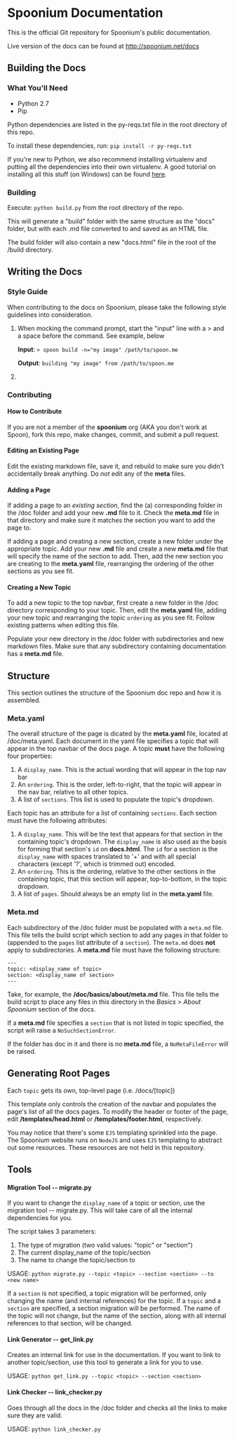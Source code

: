 # Spoonium Documentation

This is the official Git repository for Spoonium's public documentation. 

Live version of the docs can be found at http://spoonium.net/docs

## Building the Docs

### What You'll Need

- Python 2.7
- Pip

Python dependencies are listed in the py-reqs.txt file in the root directory of this repo. 

To install these dependencies, run: 
	`pip install -r py-reqs.txt` 

If you're new to Python, we also recommend installing virtualenv and putting all the dependencies into their own virtualenv. A good tutorial on installing all this stuff (on Windows) can be found [here](http://www.tylerbutler.com/2012/05/how-to-install-python-pip-and-virtualenv-on-windows-with-powershell/). 

### Building

Execute: `python build.py` from the root directory of the repo. 

This will generate a "build" folder with the same structure as the "docs" folder, but with each .md file converted to and saved as an HTML file. 

The build folder will also contain a new "docs.html" file in the root of the /build directory.

## Writing the Docs

### Style Guide

When contributing to the docs on Spoonium, please take the following style guidelines into consideration. 

1. When mocking the command prompt, start the "input" line with a > and a space before the command. See example, below

	**Input**: `> spoon build -n="my image" /path/to/spoon.me`

	**Output**: `building "my image" from /path/to/spoon.me`

2. 

### Contributing 

#### How to Contribute

If you are not a member of the **spoonium** org (AKA you don't work at Spoon), fork this repo, make changes, commit, and submit a pull request. 

#### Editing an Existing Page

Edit the existing markdown file, save it, and rebuild to make sure you didn't accidentally break anything. Do *not* edit any of the **meta** files. 

#### Adding a Page

If adding a page to an *existing section*, find the (a) corresponding folder in the /doc folder and add your new **.md** file to it. Check the **meta.md** file in that directory and make sure it matches the section you want to add the page to. 

If adding a page and creating a new section, create a new folder under the appropriate topic. Add your new **.md** file and create a new **meta.md** file that will specify the name of the section to add. Then, add the new section you are creating to the **meta.yaml** file, rearranging the ordering of the other sections as you see fit. 

#### Creating a New Topic

To add a new topic to the top navbar, first create a new folder in the /doc directory corresponding to your topic. Then, edit the **meta.yaml** file, adding your new topic and rearranging the topic `ordering` as you see fit. Follow existing patterns when editing this file. 

Populate your new directory in the /doc folder with subdirectories and new markdown files. Make sure that any subdirectory containing documentation has a **meta.md** file. 

## Structure

This section outlines the structure of the Spoonium doc repo and how it is assembled.

### Meta.yaml

The overall structure of the page is dicated by the **meta.yaml** file, located at /doc/meta.yaml.
Each document in the yaml file specifies a topic that will appear in the top navbar of the docs page. A topic **must** have the following four properties: 

1. A `display_name`. This is the actual wording that will appear in the top nav bar
2. An `ordering`. This is the order, left-to-right, that the topic will appear in the nav bar, relative to all other topics. 
4. A list of `sections`. This list is used to populate the topic's dropdown. 

Each topic has an attribute for a list of containing `sections`. Each section must have the following attributes: 

1. A `display_name`. This will be the text that appears for that section in the containing topic's dropdown. The `display_name` is also used as the basis for forming that section's `id` on **docs.html**. The `id` for a section is the `display_name` with spaces translated to '+' and with all special characters (except '?', which is trimmed out) encoded. 
2. An `ordering`. This is the ordering, relative to the other sections in the containing topic, that this section will appear, top-to-bottom, in the topic dropdown. 
3. A list of `pages`. Should always be an empty list in the **meta.yaml** file. 

### Meta.md

Each subdirectory of the /doc folder must be populated with a `meta.md` file. This file tells the build script which section to add any pages in that folder to (appended to the `pages` list attribute of a `section`). The `meta.md` does **not** apply to subdirectories. A **meta.md** file must have the following structure: 

	---
	topic: <display_name of topic>
	section: <display_name of section>
	---

Take, for example, the **/doc/basics/about/meta.md** file. This file tells the build script to place any files in this directory in the *Basics > About Spoonium* section of the docs.  

If a **meta.md** file specifies a `section` that is not listed in topic specified, the script will raise a `NoSuchSectionError`. 

If the folder has doc in it and there is no **meta.md** file, a `NoMetaFileError` will be raised. 

## Generating Root Pages

Each `topic` gets its own, top-level page (i.e. /docs/[topic])

This template only controls the creation of the navbar and populates the page's list of all the docs pages. To modify the header or footer of the page, edit **/templates/head.html** or **/templates/footer.html**, respectively. 

You may notice that there's some `EJS` templating sprinkled into the page. The Spoonium website runs on `NodeJS` and uses `EJS` templating to abstract out some resources. These resources are not held in this repository. 

## Tools

#### Migration Tool -- migrate.py

If you want to change the `display_name` of a topic or section, use the migration tool -- migrate.py. This will take care of all the internal dependencies for you. 

The script takes 3 parameters:

1. The type of migration (two valid values: "topic" or "section")
2. The current display_name of the topic/section
3. The name to change the topic/section to

USAGE: `python migrate.py --topic <topic> --section <section> --to <new name>`

If a `section` is not specified, a topic migration will be performed, only changing the name (and internal references) for the topic. 
If a `topic` and a `section` are specified, a section migration will be performed. The name of the topic will not change, but the name of the section, along with all internal references to that section, will be changed. 

#### Link Generator -- get_link.py

Creates an internal link for use in the documentation. If you want to link to another topic/section, use this tool to generate a link for you to use.

USAGE: `python get_link.py --topic <topic> --section <section>`

#### Link Checker -- link_checker.py

Goes through all the docs in the /doc folder and checks all the links to make sure they are valid. 

USAGE: `python link_checker.py`